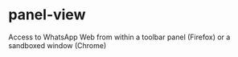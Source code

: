 # panel-view
Access to WhatsApp Web from within a toolbar panel (Firefox) or a sandboxed window (Chrome)
